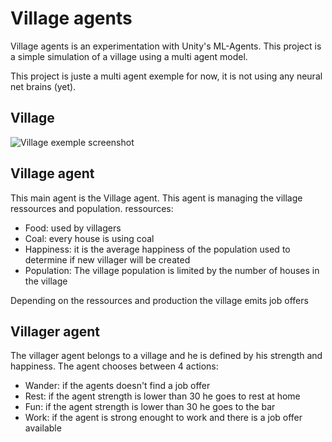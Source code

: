 # Village agents

Village agents is an experimentation with Unity's ML-Agents. This project is a simple simulation of a village using a multi agent model.

This project is juste a multi agent exemple for now, it is not using any neural net brains (yet).

## Village
![Village exemple screenshot](Screenshots/Village01.png)

## Village agent
This main agent is the Village agent. This agent is managing the village ressources and population.
ressources:
- Food: used by villagers
- Coal: every house is using coal
- Happiness: it is the average happiness of the population used to determine if new villager will be created
- Population: The village population is limited by the number of houses in the village

Depending on the ressources and production the village emits job offers

## Villager agent
The villager agent belongs to a village and he is defined by his strength and happiness. The agent chooses between 4 actions:
- Wander: if the agents doesn't find a job offer
- Rest: if the agent strength is lower than 30 he goes to rest at home
- Fun: if the agent strength is lower than 30 he goes to the bar
- Work: if the agent is strong enought to work and there is a job offer available
